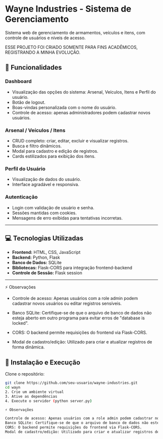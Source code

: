 # Wayne Industries - Sistema de Gerenciamento

Sistema web de gerenciamento de armamentos, veículos e itens, com controle de usuários e níveis de acesso.  

ESSE PROJETO FOI CRIADO SOMENTE PARA FINS ACADÊMICOS, REGISTRANDO A MINHA EVOLUÇÃO.
## 📌 Funcionalidades

### Dashboard
- Visualização das opções do sistema: Arsenal, Veículos, Itens e Perfil do usuário.
- Botão de logout.
- Boas-vindas personalizada com o nome do usuário.
- Controle de acesso: apenas administradores podem cadastrar novos usuários.

### Arsenal / Veículos / Itens
- CRUD completo: criar, editar, excluir e visualizar registros.
- Busca e filtro dinâmicos.
- Modal para cadastro e edição de registros.
- Cards estilizados para exibição dos itens.

### Perfil do Usuário
- Visualização de dados do usuário.
- Interface agradável e responsiva.

### Autenticação
- Login com validação de usuário e senha.
- Sessões mantidas com cookies.
- Mensagens de erro exibidas para tentativas incorretas.

---

## 💻 Tecnologias Utilizadas

- **Frontend:** HTML, CSS, JavaScript
- **Backend:** Python, Flask
- **Banco de Dados:** SQLite
- **Bibliotecas:** Flask-CORS para integração frontend-backend
- **Controle de Sessão:** Flask session

---
⚡ Observações

- Controle de acesso: Apenas usuários com a role admin podem cadastrar novos usuários ou editar registros sensíveis.

- Banco SQLite: Certifique-se de que o arquivo de banco de dados não esteja aberto em outro programa para evitar erros de "database is locked".

- CORS: O backend permite requisições do frontend via Flask-CORS.

- Modal de cadastro/edição: Utilizado para criar e atualizar registros de forma dinâmica.

## 🚀 Instalação e Execução

Clone o repositório:
```bash
git clone https://github.com/seu-usuario/wayne-industries.git
cd wayn
2. Crie um ambiente virtual
3. Ative as dependências
4. Execute o servidor (python server.py)

⚡ Observações

Controle de acesso: Apenas usuários com a role admin podem cadastrar novos usuários ou editar registros sensíveis.
Banco SQLite: Certifique-se de que o arquivo de banco de dados não esteja aberto em outro programa para evitar erros de "database is locked".
CORS: O backend permite requisições do frontend via Flask-CORS.
Modal de cadastro/edição: Utilizado para criar e atualizar registros de forma dinâmica
